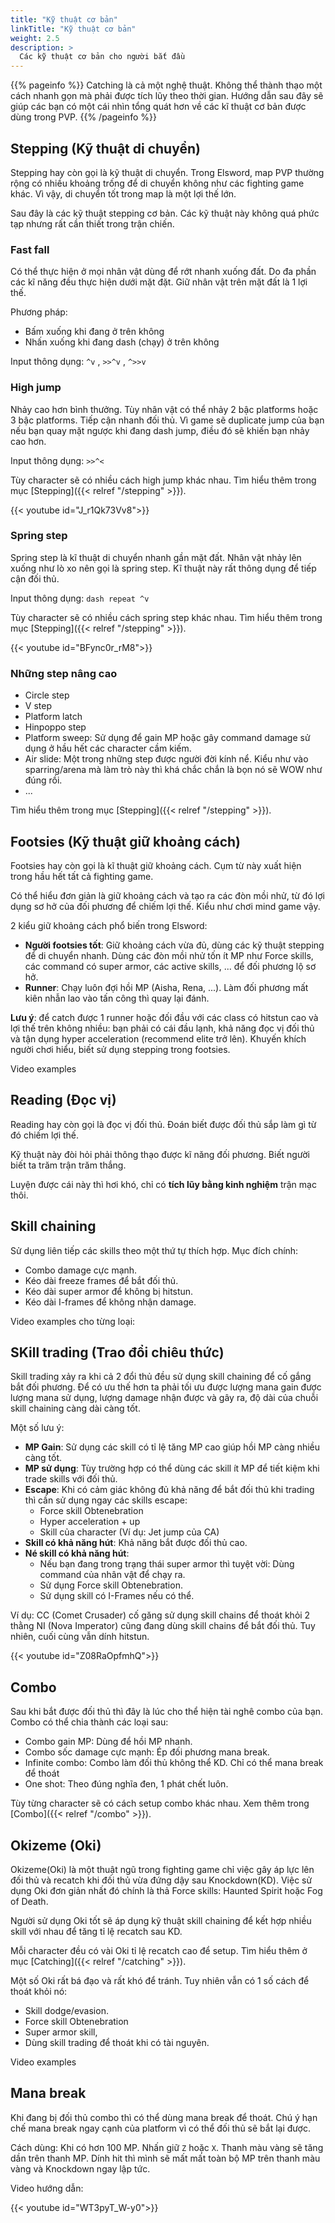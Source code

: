 ```yaml
---
title: "Kỹ thuật cơ bản"
linkTitle: "Kỹ thuật cơ bản"
weight: 2.5
description: >
  Các kỹ thuật cơ bản cho người bắt đầu
---
```


{{% pageinfo %}}
Catching là cả một nghệ thuật. Không thể thành thạo một cách nhanh gọn mà phải được tích lũy theo thời gian. Hướng dẫn sau đây sẽ giúp các bạn có một cái nhìn tổng quát hơn về các kĩ thuật cơ bản được dùng trong PVP.
{{% /pageinfo %}}

## Stepping (Kỹ thuật di chuyển)

Stepping hay còn gọi là kỹ thuật di chuyển. Trong Elsword, map PVP thường rộng có nhiều khoảng trống để di chuyển không như các fighting game khác. Vì vậy, di chuyển tốt trong map là một lợi thế lớn.

Sau đây là các kỹ thuật stepping cơ bản. Các kỹ thuật này không quá phức tạp nhưng rất cần thiết trong trận chiến.

### Fast fall

Có thể thực hiện ở mọi nhân vật dùng để rớt nhanh xuống đất. Do đa phần các kĩ năng đều thực hiện dưới mặt đặt. Giữ nhân vật trên mặt đất là 1 lợi thế.

Phương pháp: 
- Bấm xuống khi đang ở trên không 
- Nhấn xuống khi đang dash (chạy) ở trên không

Input thông dụng: `^v`  , `>>^v`  ,  `^>>v`

### High jump

Nhảy cao hơn bình thưởng. Tùy nhân vật có thể nhảy 2 bậc platforms hoặc 3 bậc platforms. Tiếp cận nhanh đối thủ.
Vì game sẽ duplicate jump của bạn nếu bạn quay mặt ngược khi đang dash jump, điều đó sẽ khiến bạn nhảy cao hơn.

Input thông dụng: `>>^<`

Tùy character sẽ có nhiều cách high jump khác nhau. Tìm hiểu thêm trong mục [Stepping]({{< relref "/stepping" >}}).

<div style="max-width: 600px">{{< youtube id="J_r1Qk73Vv8">}}</div>

### Spring step
Spring step là kĩ thuật di chuyển nhanh gần mặt đất. Nhân vật nhảy lên xuống như lò xo nên gọi là spring step. Kĩ thuật này rất thông dụng để tiếp cận đối thủ. 

Input thông dụng: `dash repeat ^v`

Tùy character sẽ có nhiều cách spring step khác nhau. Tìm hiểu thêm trong mục [Stepping]({{< relref "/stepping" >}}).

<div style="max-width: 600px">{{< youtube id="BFync0r_rM8">}}</div>

### Những step nâng cao
- Circle step
- V step
- Platform latch
- Hinpoppo step
- Platform sweep: Sử dụng để gain MP hoặc gây command damage sử dụng ở hầu hết các character cầm kiếm.
- Air slide: Một trong những step được người đời kính nể. Kiểu như vào sparring/arena mà làm trò này thì khá chắc chắn là bọn nó sẽ WOW như đúng rồi.
- ...

Tìm hiểu thêm trong mục [Stepping]({{< relref "/stepping" >}}).

## Footsies (Kỹ thuật giữ khoảng cách)

Footsies hay còn gọi là kĩ thuật giữ khoảng cách. Cụm từ này xuất hiện trong hầu hết tất cả fighting game. 

Có thể hiểu đơn giản là giữ khoảng cách và tạo ra các đòn mồi nhử, từ đó lợi dụng sơ hở của đối phương để chiếm lợi thế. Kiểu như chơi mind game vậy.

2 kiểu giữ khoảng cách phổ biến trong Elsword:
- **Người footsies tốt**: Giữ khoảng cách vừa đủ, dùng các kỹ thuật stepping để di chuyển nhanh. Dùng các đòn mồi nhử tốn ít MP như Force skills, các command có super armor, các active skills, ... để đối phương lộ sơ hở.
- **Runner**: Chạy luôn đợi hồi MP (Aisha, Rena, ...). Làm đối phương mất kiên nhẫn lao vào tấn công thì quay lại đánh.

**Lưu ý**: để catch được 1 runner hoặc đối đầu với các class có hitstun cao và lợi thế trên không nhiều: bạn phải có cái đầu lạnh, khả năng đọc vị đối thủ và tận dụng hyper acceleration (recommend elite trở lên).
Khuyến khích người chơi hiểu, biết sử dụng stepping trong footsies.

Video examples

## Reading (Đọc vị)

Reading hay còn gọi là đọc vị đối thủ. Đoán biết được đối thủ sắp làm gì từ đó chiếm lợi thế. 

Kỹ thuật này đòi hỏi phải thông thạo được kĩ năng đối phương. Biết người biết ta trăm trận trăm thắng. 

Luyện được cái này thì hơi khó, chỉ có **tích lũy bằng kinh nghiệm** trận mạc thôi.

## Skill chaining

Sử dụng liên tiếp các skills theo một thứ tự thích hợp. Mục đích chính:
- Combo damage cực mạnh.
- Kéo dài freeze frames để bắt đối thủ.
- Kéo dài super armor để không bị hitstun.
- Kéo dài I-frames để không nhận damage.

Video examples cho từng loại: 

## SKill trading (Trao đổi chiêu thức)

Skill trading xảy ra khi cả 2 đổi thủ đều sử dụng skill chaining để cố gắng bắt đối phương. Để có ưu thế hơn ta phải tối ưu được lượng mana gain được lượng mana sử dụng, lượng damage nhận được và gây ra, độ dài của chuỗi skill chaining càng dài càng tốt.

Một số lưu ý:
- **MP Gain**: Sử dụng các skill có tỉ lệ tăng MP cao giúp hồi MP càng nhiều càng tốt.
- **MP sử dụng**: Tùy trường hợp có thể dùng các skill ít MP để tiết kiệm khi trade skills với đối thủ.
- **Escape**: Khi có cảm giác không đủ khả năng để bắt đối thủ khi trading thì cần sử dụng ngay các skills escape:
  - Force skill Obtenebration
  - Hyper acceleration + up
  - Skill của character (Ví dụ: Jet jump của CA)
- **Skill có khả năng hút**: Khả năng bắt được đối thủ cao.
- **Né skill có khả năng hút**: 
  - Nếu bạn đang trong trạng thái super armor thì tuyệt vời: Dùng command của nhân vật để chạy ra.
  - Sử dụng Force skill Obtenebration.
  - Sử dụng skill có I-Frames nếu có thể.

Ví dụ: CC (Comet Crusader) cố găng sử dụng skill chains để thoát khỏi 2 thằng NI (Nova Imperator) cũng đang dùng skill chains để bắt đối thủ. Tuy nhiên, cuối cùng vẫn dính hitstun.
<div style="max-width: 600px">{{< youtube id="Z08RaOpfmhQ">}}</div>

## Combo
Sau khi bắt được đối thủ thì đây là lúc cho thể hiện tài nghê combo của bạn. Combo có thể chia thành các loại sau:
- Combo gain MP: Dùng để hồi MP nhanh.
- Combo sốc damage cực mạnh: Ép đối phương mana break.
- Infinite combo: Combo làm đối thủ không thể KD. Chỉ có thể mana break để thoát
- One shot: Theo đúng nghĩa đen, 1 phát chết luôn.

Tùy từng character sẽ có cách setup combo khác nhau. Xem thêm trong [Combo]({{< relref "/combo" >}}).

## Okizeme (Oki)

Okizeme(Oki) là một thuật ngũ trong fighting game chỉ việc gây áp lực lên đối thủ và recatch khi đối thủ vừa đứng dậy sau Knockdown(KD). Việc sử dụng Oki đơn giản nhất đó chính là thả Force skills: Haunted Spirit hoặc Fog of Death.

Người sử dụng Oki tốt sẽ áp dụng kỹ thuật skill chaining để kết hợp nhiều skill với nhau để tăng tỉ lệ recatch sau KD.

Mỗi character đều có vài Oki tỉ lệ recatch cao để setup. Tìm hiểu thêm ở mục [Catching]({{< relref "/catching" >}}).

Một số Oki rất bá đạo và rất khó để tránh. Tuy nhiên vẫn có 1 số cách để thoát khỏi nó: 
- Skill dodge/evasion. 
- Force skill Obtenebration
- Super armor skill, 
- Dùng skill trading để thoát khi có tài nguyên.

Video examples


## Mana break

Khi đang bị đối thủ combo thì có thể dùng mana break để thoát. Chú ý hạn chế mana break ngay cạnh của platform vì có thể đối thủ sẽ bắt lại được.

Cách dùng: Khi có hơn 100 MP. Nhấn giữ `Z` hoặc `X`. Thanh màu vàng sẽ tăng dần trên thanh MP. Dính hit thì mình sẽ mất mất toàn bộ MP trên thanh màu vàng và Knockdown ngay lập tức.

Video hướng dẫn:
<div style="max-width: 600px">{{< youtube id="WT3pyT_W-y0">}}</div>